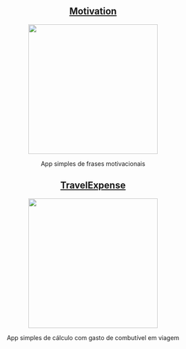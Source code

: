 
<h2 align="center"> <!--h2 é uma tag html que vc usa pra escrever títulos, quanto menor o número, maior o título, h1 é a maior, h2 é um pouco menor...-->
  <!--a é a tag que usamos pra adicionar links clicáveis, nesse caso adicionamos o título Motivation e adicionamos um link a ele que é o que está no href assim quando clicado levará para o repositório do app motivation-->
  <a href="https://github.com/DevNicNic/Motivation">Motivation</a>
</h2>

<!--div é a tag html que serve pra construir um tipo de groupview, monta uma caixa na tela, mas como não adicionamos nenhum background ela estará invisível, ainda assim usamos ela pra centralizar o que estiver dentro dela-->
<div align="center">
  <img width="300" src="https://github.com/DevNicNic/DevNicNic/assets/141369022/76bdb262-746e-471a-8f9d-e0be54ff8170" /><!--a tag img serve pra adicionar imagem, width configura o máximo de largura que a imagem deve ter, src é o link da imagem-->
  <p>App  simples de frases motivacionais</p><!--a tag p serve pra parágrafos, aqui estamos adicionando a descrição do app apenas, como está dentro da div que está centralizada, ele tb vai ficar centralizado-->
</div>


<!--aqui só repetimos tudo com o app travelExpense-->
<h2 align="center">
  <a href="https://github.com/DevNicNic/TravelExpense">TravelExpense</a>
</h2>

<div align="center">
  <img width="300" src="https://github.com/DevNicNic/DevNicNic/assets/141369022/6b894ff1-e4c2-4b3b-b983-ddfbbe4598ab" />
  <p>App simples de cálculo com gasto de combutível em viagem</p>
</div>
